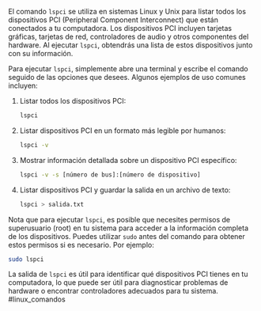 El comando `lspci` se utiliza en sistemas Linux y Unix para listar todos los dispositivos PCI (Peripheral Component Interconnect) que están conectados a tu computadora. Los dispositivos PCI incluyen tarjetas gráficas, tarjetas de red, controladores de audio y otros componentes del hardware. Al ejecutar `lspci`, obtendrás una lista de estos dispositivos junto con su información.

Para ejecutar `lspci`, simplemente abre una terminal y escribe el comando seguido de las opciones que desees. Algunos ejemplos de uso comunes incluyen:

1. Listar todos los dispositivos PCI:
   ```bash
   lspci
   ```

2. Listar dispositivos PCI en un formato más legible por humanos:
   ```bash
   lspci -v
   ```

3. Mostrar información detallada sobre un dispositivo PCI específico:
   ```bash
   lspci -v -s [número de bus]:[número de dispositivo]
   ```

4. Listar dispositivos PCI y guardar la salida en un archivo de texto:
   ```bash
   lspci > salida.txt
   ```

Nota que para ejecutar `lspci`, es posible que necesites permisos de superusuario (root) en tu sistema para acceder a la información completa de los dispositivos. Puedes utilizar `sudo` antes del comando para obtener estos permisos si es necesario. Por ejemplo:

```bash
sudo lspci
```

La salida de `lspci` es útil para identificar qué dispositivos PCI tienes en tu computadora, lo que puede ser útil para diagnosticar problemas de hardware o encontrar controladores adecuados para tu sistema.
#linux_comandos
